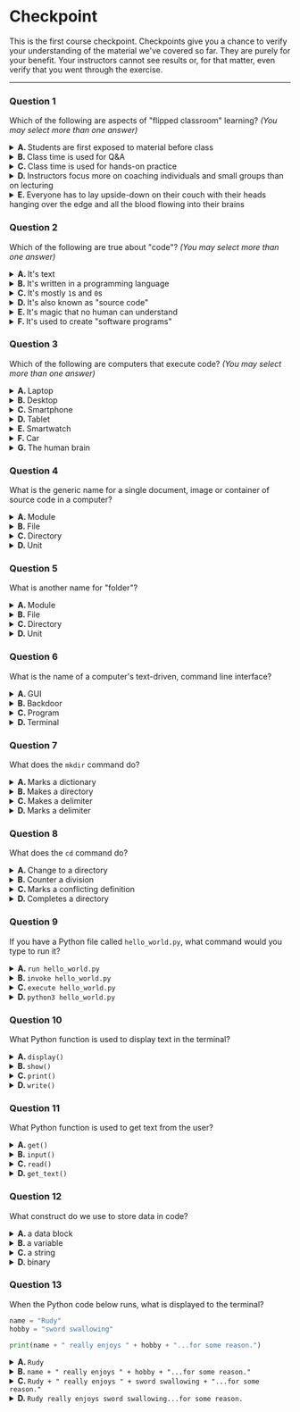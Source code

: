 
# Checkpoint

This is the first course checkpoint. Checkpoints give you a chance to verify your understanding of the material we've covered so far. They are purely for your benefit. Your instructors cannot see results or, for that matter, even verify that you went through the exercise.

---
### Question 1

Which of the following are aspects of "flipped classroom" learning? _(You may select more than one answer)_

<details>
<summary>
<b>A. </b>
Students are first exposed to material before class
</summary>

&emsp; :heavy_check_mark: **CORRECT**

> 
</details>
<details>
<summary>
<b>B. </b>
Class time is used for Q&A
</summary>

&emsp; :heavy_check_mark: **CORRECT**

> 
</details>
<details>
<summary>
<b>C. </b>
Class time is used for hands-on practice
</summary>

&emsp; :heavy_check_mark: **CORRECT**

> 
</details>
<details>
<summary>
<b>D. </b>
Instructors focus more on coaching individuals and small groups than on lecturing
</summary>

&emsp; :heavy_check_mark: **CORRECT**

> 
</details>
<details>
<summary>
<b>E. </b>
Everyone has to lay upside-down on their couch with their heads hanging over the edge and all the blood flowing into their brains
</summary>

&emsp; :x: **INCORRECT**

> We're not saying it's **INCORRECT** to do this, just that it's not part of "flipped classroom" learning.
</details>

### Question 2

Which of the following are true about "code"? _(You may select more than one answer)_

<details>
<summary>
<b>A. </b>
It's text
</summary>

&emsp; :heavy_check_mark: **CORRECT**

> Just like a recipe is just text that tells you how to cook something, code is just text that tells a computer how to do something.
</details>
<details>
<summary>
<b>B. </b>
It's written in a programming language
</summary>

&emsp; :heavy_check_mark: **CORRECT**

> Computes cannot understand human language (yet), so we must use a specialized language they can understand.
</details>
<details>
<summary>
<b>C. </b>
It's mostly <code>1</code>s and <code>0</code>s
</summary>

&emsp; :x: **INCORRECT**

> It's true that at some very _low-level_ computers only understand `1`s and `0`s, but, fortunately, we don't usually have to worry about that. In particular, code is a much _higher level_ way to communicate with a computer.
</details>
<details>
<summary>
<b>D. </b>
It's also known as "source code"
</summary>

&emsp; :heavy_check_mark: **CORRECT**

> The word "source" refers to the fact that the code is the _source_ of the instructions we give the computer.
</details>
<details>
<summary>
<b>E. </b>
It's magic that no human can understand
</summary>

&emsp; :x: **INCORRECT**

> It's **NOT** magic and you **CAN** understand it!
</details>
<details>
<summary>
<b>F. </b>
It's used to create "software programs"
</summary>

&emsp; :heavy_check_mark: **CORRECT**

> Sometimes "programs" are called "applications" or "apps". No matter what you call them, they're build with code.
</details>

### Question 3

Which of the following are computers that execute code? _(You may select more than one answer)_

<details>
<summary>
<b>A. </b>
Laptop
</summary>

&emsp; :heavy_check_mark: **CORRECT**

> 
</details>
<details>
<summary>
<b>B. </b>
Desktop
</summary>

&emsp; :heavy_check_mark: **CORRECT**

> 
</details>
<details>
<summary>
<b>C. </b>
Smartphone
</summary>

&emsp; :heavy_check_mark: **CORRECT**

> 
</details>
<details>
<summary>
<b>D. </b>
Tablet
</summary>

&emsp; :heavy_check_mark: **CORRECT**

> 
</details>
<details>
<summary>
<b>E. </b>
Smartwatch
</summary>

&emsp; :heavy_check_mark: **CORRECT**

> 
</details>
<details>
<summary>
<b>F. </b>
Car
</summary>

&emsp; :heavy_check_mark: **CORRECT**

> 
</details>
<details>
<summary>
<b>G. </b>
The human brain
</summary>

&emsp; :x: **INCORRECT**

> Maybe one day? ...not sure that's a good thing.
</details>

### Question 4

What is the generic name for a single document, image or container of source code in a computer?

<details>
<summary>
<b>A. </b>
Module
</summary>

&emsp; :x: **INCORRECT**

> You may occasionally hear this term with regards to source code, but it is not a generic term.
</details>
<details>
<summary>
<b>B. </b>
File
</summary>

&emsp; :heavy_check_mark: **CORRECT**

> A file is the _"basic unit of storage"_ in a computer.
</details>
<details>
<summary>
<b>C. </b>
Directory
</summary>

&emsp; :x: **INCORRECT**

> A directory may contain documents, images or source code _(i.e. "Files")_, but a directory is **NOT** a document, image or source code.
</details>
<details>
<summary>
<b>D. </b>
Unit
</summary>

&emsp; :x: **INCORRECT**

> 
</details>

### Question 5

What is another name for "folder"?

<details>
<summary>
<b>A. </b>
Module
</summary>

&emsp; :x: **INCORRECT**

> 
</details>
<details>
<summary>
<b>B. </b>
File
</summary>

&emsp; :x: **INCORRECT**

> Files exist _inside_ folders.
</details>
<details>
<summary>
<b>C. </b>
Directory
</summary>

&emsp; :heavy_check_mark: **CORRECT**

> In a computer, a _folder_ and a _directory_ are the same thing.
</details>
<details>
<summary>
<b>D. </b>
Unit
</summary>

&emsp; :x: **INCORRECT**

> 
</details>

### Question 6

What is the name of a computer's text-driven, command line interface?

<details>
<summary>
<b>A. </b>
GUI
</summary>

&emsp; :x: **INCORRECT**

> "GUI" stands for "Graphical User Interface". It is made up of windows, menus, etc... You usually use a mouse to interact with a GUI.
</details>
<details>
<summary>
<b>B. </b>
Backdoor
</summary>

&emsp; :x: **INCORRECT**

> Sometimes it's fun to pretend that the command line interface is a secret, "backdoor" known only to a select few...but it's not.
</details>
<details>
<summary>
<b>C. </b>
Program
</summary>

&emsp; :x: **INCORRECT**

> A program is a unit of software that a computer knows how to run. Examples include web browsers, word processors and Python applications.
</details>
<details>
<summary>
<b>D. </b>
Terminal
</summary>

&emsp; :heavy_check_mark: **CORRECT**

> This is an [old word](https://en.wikipedia.org/wiki/Computer_terminal) that's been repurposed.
</details>

### Question 7

What does the `mkdir` command do?

<details>
<summary>
<b>A. </b>
Marks a dictionary
</summary>

&emsp; :x: **INCORRECT**

> 
</details>
<details>
<summary>
<b>B. </b>
Makes a directory
</summary>

&emsp; :heavy_check_mark: **CORRECT**

> 
</details>
<details>
<summary>
<b>C. </b>
Makes a delimiter
</summary>

&emsp; :x: **INCORRECT**

> 
</details>
<details>
<summary>
<b>D. </b>
Marks a delimiter
</summary>

&emsp; :x: **INCORRECT**

> 
</details>

### Question 8

What does the `cd` command do?

<details>
<summary>
<b>A. </b>
Change to a directory
</summary>

&emsp; :heavy_check_mark: **CORRECT**

> 
</details>
<details>
<summary>
<b>B. </b>
Counter a division
</summary>

&emsp; :x: **INCORRECT**

> 
</details>
<details>
<summary>
<b>C. </b>
Marks a conflicting definition
</summary>

&emsp; :x: **INCORRECT**

> 
</details>
<details>
<summary>
<b>D. </b>
Completes a directory
</summary>

&emsp; :x: **INCORRECT**

> 
</details>

### Question 9

If you have a Python file called `hello_world.py`, what command would you type to run it?

<details>
<summary>
<b>A. </b>
<code>run hello_world.py</code>
</summary>

&emsp; :x: **INCORRECT**

> 
</details>
<details>
<summary>
<b>B. </b>
<code>invoke hello_world.py</code>
</summary>

&emsp; :x: **INCORRECT**

> 
</details>
<details>
<summary>
<b>C. </b>
<code>execute hello_world.py</code>
</summary>

&emsp; :x: **INCORRECT**

> 
</details>
<details>
<summary>
<b>D. </b>
<code>python3 hello_world.py</code>
</summary>

&emsp; :heavy_check_mark: **CORRECT**

> The `python3` command is used to _run_ a Python source code file.
</details>

### Question 10

What Python function is used to display text in the terminal?

<details>
<summary>
<b>A. </b>
<code>display()</code>
</summary>

&emsp; :x: **INCORRECT**

> 
</details>
<details>
<summary>
<b>B. </b>
<code>show()</code>
</summary>

&emsp; :x: **INCORRECT**

> 
</details>
<details>
<summary>
<b>C. </b>
<code>print()</code>
</summary>

&emsp; :heavy_check_mark: **CORRECT**

> 
</details>
<details>
<summary>
<b>D. </b>
<code>write()</code>
</summary>

&emsp; :x: **INCORRECT**

> 
</details>

### Question 11

What Python function is used to get text from the user?

<details>
<summary>
<b>A. </b>
<code>get()</code>
</summary>

&emsp; :x: **INCORRECT**

> 
</details>
<details>
<summary>
<b>B. </b>
<code>input()</code>
</summary>

&emsp; :heavy_check_mark: **CORRECT**

> 
</details>
<details>
<summary>
<b>C. </b>
<code>read()</code>
</summary>

&emsp; :x: **INCORRECT**

> 
</details>
<details>
<summary>
<b>D. </b>
<code>get_text()</code>
</summary>

&emsp; :x: **INCORRECT**

> 
</details>

### Question 12

What construct do we use to store data in code?

<details>
<summary>
<b>A. </b>
a data block
</summary>

&emsp; :x: **INCORRECT**

> 
</details>
<details>
<summary>
<b>B. </b>
a variable
</summary>

&emsp; :heavy_check_mark: **CORRECT**

> A _variable_ is a named container of data in source code.
</details>
<details>
<summary>
<b>C. </b>
a string
</summary>

&emsp; :x: **INCORRECT**

> 
</details>
<details>
<summary>
<b>D. </b>
binary
</summary>

&emsp; :x: **INCORRECT**

> 
</details>

### Question 13

When the Python code below runs, what is displayed to the terminal?

```python
name = "Rudy"
hobby = "sword swallowing"

print(name + " really enjoys " + hobby + "...for some reason.")
```

<details>
<summary>
<b>A. </b>
<code>Rudy</code>
</summary>

&emsp; :x: **INCORRECT**

> This is the first part of the text that is displayed, but the `+` is used to join _(a.k.a. "concatenate")_ it to more strings.
</details>
<details>
<summary>
<b>B. </b>
<code>name + " really enjoys " + hobby + "...for some reason."</code>
</summary>

&emsp; :x: **INCORRECT**

> This is incorrect because it does not _evaluate_ the `name` or `hoby` variables. When we use variables, we don't see their _names_, we see their _values_.
</details>
<details>
<summary>
<b>C. </b>
<code>Rudy + " really enjoys " + sword swallowing + "...for some reason."</code>
</summary>

&emsp; :x: **INCORRECT**

> This is incorrect because it contains the `+` and `"` characters. Those characters are not part of the _evaluated_ string.
</details>
<details>
<summary>
<b>D. </b>
<code>Rudy really enjoys sword swallowing...for some reason.</code>
</summary>

&emsp; :heavy_check_mark: **CORRECT**

> I guess some people like sword swallowing...for some reason...
</details>
